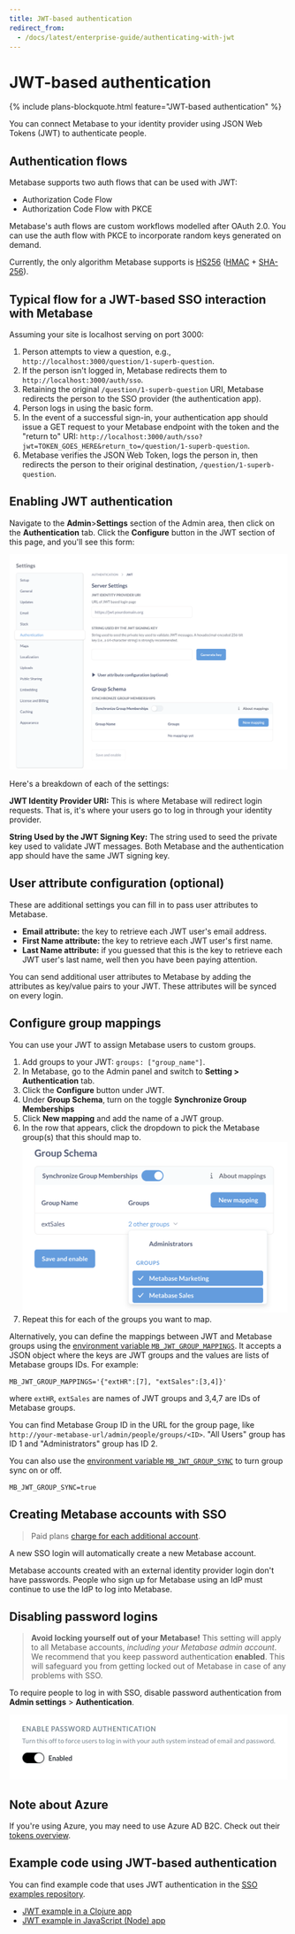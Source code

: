 ```yaml
---
title: JWT-based authentication
redirect_from:
  - /docs/latest/enterprise-guide/authenticating-with-jwt
---
```


# JWT-based authentication

{% include plans-blockquote.html feature="JWT-based authentication" %}

You can connect Metabase to your identity provider using JSON Web Tokens (JWT) to authenticate people.

## Authentication flows

Metabase supports two auth flows that can be used with JWT:

- Authorization Code Flow
- Authorization Code Flow with PKCE

Metabase's auth flows are custom workflows modelled after OAuth 2.0. You can use the auth flow with PKCE to incorporate random keys generated on demand.

Currently, the only algorithm Metabase supports is [HS256](https://en.wikipedia.org/wiki/JSON_Web_Token) ([HMAC](https://en.wikipedia.org/wiki/HMAC) + [SHA-256](https://en.wikipedia.org/wiki/SHA-2)).

## Typical flow for a JWT-based SSO interaction with Metabase

Assuming your site is localhost serving on port 3000:

1. Person attempts to view a question, e.g., `http://localhost:3000/question/1-superb-question`.
2. If the person isn't logged in, Metabase redirects them to `http://localhost:3000/auth/sso`.
3. Retaining the original `/question/1-superb-question` URI, Metabase redirects the person to the SSO provider (the authentication app).
4. Person logs in using the basic form.
5. In the event of a successful sign-in, your authentication app should issue a GET request to your Metabase endpoint with the token and the "return to" URI: `http://localhost:3000/auth/sso?jwt=TOKEN_GOES_HERE&return_to=/question/1-superb-question`.
6. Metabase verifies the JSON Web Token, logs the person in, then redirects the person to their original destination, `/question/1-superb-question`.

## Enabling JWT authentication

Navigate to the **Admin**>**Settings** section of the Admin area, then click on the **Authentication** tab. Click the **Configure** button in the JWT section of this page, and you'll see this form:

![JWT form](images/JWT-auth-form.png)

Here's a breakdown of each of the settings:

**JWT Identity Provider URI:** This is where Metabase will redirect login requests. That is, it's where your users go to log in through your identity provider.

**String Used by the JWT Signing Key:** The string used to seed the private key used to validate JWT messages. Both Metabase and the authentication app should have the same JWT signing key.

## User attribute configuration (optional)

These are additional settings you can fill in to pass user attributes to Metabase.

- **Email attribute:** the key to retrieve each JWT user's email address.
- **First Name attribute:** the key to retrieve each JWT user's first name.
- **Last Name attribute:** if you guessed that this is the key to retrieve each JWT user's last name, well then you have been paying attention.

You can send additional user attributes to Metabase by adding the attributes as key/value pairs to your JWT. These attributes will be synced on every login.

## Configure group mappings

You can use your JWT to assign Metabase users to custom groups.

1. Add groups to your JWT: `groups: ["group_name"]`.
1. In Metabase, go to the Admin panel and switch to **Setting > Authentication** tab.
1. Click the **Configure** button under JWT.
1. Under **Group Schema**, turn on the toggle **Synchronize Group Memberships**
1. Click **New mapping** and add the name of a JWT group.
1. In the row that appears, click the dropdown to pick the Metabase group(s) that this should map to.
   ![Metabase JWT group mappings](./images/jwt-groups.png)
1. Repeat this for each of the groups you want to map.

Alternatively, you can define the mappings between JWT and Metabase groups using the [environment variable `MB_JWT_GROUP_MAPPINGS`](../configuring-metabase/environment-variables.md/#mb_jwt_group_mappings). It accepts a JSON object where the keys are JWT groups and the values are lists of Metabase groups IDs. For example:

```
MB_JWT_GROUP_MAPPINGS='{"extHR":[7], "extSales":[3,4]}'
```

where `extHR`, `extSales` are names of JWT groups and 3,4,7 are IDs of Metabase groups.

You can find Metabase Group ID in the URL for the group page, like `http://your-metabase-url/admin/people/groups/<ID>`. "All Users" group has ID 1 and "Administrators" group has ID 2.

You can also use the [environment variable `MB_JWT_GROUP_SYNC`](../configuring-metabase/environment-variables.md/#mb_jwt_group_sync) to turn group sync on or off.

```
MB_JWT_GROUP_SYNC=true
```

## Creating Metabase accounts with SSO

> Paid plans [charge for each additional account](https://www.metabase.com/docs/latest/cloud/how-billing-works/#what-counts-as-a-user-account).

A new SSO login will automatically create a new Metabase account.

Metabase accounts created with an external identity provider login don't have passwords. People who sign up for Metabase using an IdP must continue to use the IdP to log into Metabase.

## Disabling password logins

> **Avoid locking yourself out of your Metabase!** This setting will apply to all Metabase accounts, _including your Metabase admin account_. We recommend that you keep password authentication **enabled**. This will safeguard you from getting locked out of Metabase in case of any problems with SSO.

To require people to log in with SSO, disable password authentication from **Admin settings** > **Authentication**.

![Password disable](images/password-disable.png)

## Note about Azure

If you're using Azure, you may need to use Azure AD B2C. Check out their [tokens overview](https://docs.microsoft.com/en-us/azure/active-directory-b2c/tokens-overview).

## Example code using JWT-based authentication

You can find example code that uses JWT authentication in the [SSO examples repository](https://github.com/metabase/sso-examples).

- [JWT example in a Clojure app](https://github.com/metabase/sso-examples/tree/master/clj-jwt-example)
- [JWT example in JavaScript (Node) app](https://github.com/metabase/sso-examples/tree/master/nodejs-jwt-example)
